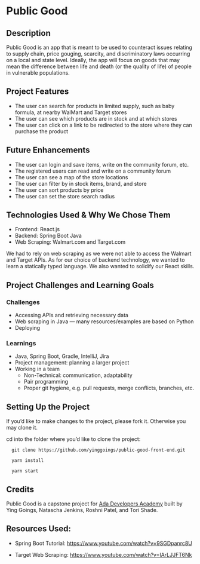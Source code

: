 # Public Good

## Description

Public Good is an app that is meant to be used to counteract issues relating to supply chain, price gouging, scarcity, and discriminatory laws occurring on a local and state level. Ideally, the app will focus on goods that may mean the difference between life and death (or the quality of life) of people in vulnerable populations. 


## Project Features

- The user can search for products in limited supply, such as baby formula, at nearby WalMart and Target stores
- The user can see which products are in stock and at which stores
- The user can click on a link to be redirected to the store where they can purchase the product


## Future Enhancements

- The user can login and save items, write on the community forum, etc.
- The registered users can read and write on a community forum 
- The user can see a map of the store locations 
- The user can filter by in stock items, brand, and store
- The user can sort products by price 
- The user can set the store search radius


## Technologies Used & Why We Chose Them

- Frontend: React.js
- Backend: Spring Boot Java 
- Web Scraping: Walmart.com and Target.com
  
We had to rely on web scraping as we were not able to access the Walmart and Target APIs. As for our choice of backend technology, we wanted to learn a statically typed language. We also wanted to solidify our React skills. 


## Project Challenges and Learning Goals
### Challenges
- Accessing APIs and retrieving necessary data 
- Web scraping in Java — many resources/examples are based on Python
- Deploying 

### Learnings
- Java, Spring Boot, Gradle, IntelliJ, Jira
- Project management: planning a larger project 
- Working in a team
  - Non-Technical: communication, adaptability
  - Pair programming
  - Proper git hygiene, e.g. pull requests, merge conflicts, branches, etc.

## Setting Up the Project

If you’d like to make changes to the project, please fork it. Otherwise you may clone it. 

cd into the folder where you’d like to clone the project: 

```shell=bash
  git clone https://github.com/yinggoings/public-good-front-end.git 

  yarn install 

  yarn start
```
  
## Credits 

Public Good is a capstone project for [Ada Developers Academy](https://adadevelopersacademy.org/) built by Ying Goings, Natascha Jenkins, Roshni Patel, and Tori Shade.

## Resources Used: 

- Spring Boot Tutorial: https://www.youtube.com/watch?v=9SGDpanrc8U 

- Target Web Scraping: https://www.youtube.com/watch?v=IArLJJFT6Nk 


